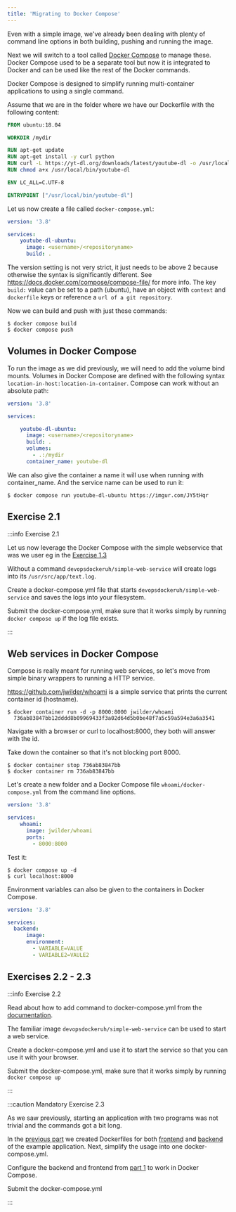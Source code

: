```yaml
---
title: 'Migrating to Docker Compose'
---
```


Even with a simple image, we've already been dealing with plenty of command line options in both building, pushing and running the image.

Next we will switch to a tool called [Docker Compose](https://docs.docker.com/compose/) to manage these. Docker Compose used to be a separate tool but now it is integrated to Docker and can be used like the rest of the Docker commands.

Docker Compose is designed to simplify running multi-container applications to using a single command.

Assume that we are in the folder where we have our Dockerfile with the following content:

```dockerfile
FROM ubuntu:18.04

WORKDIR /mydir

RUN apt-get update
RUN apt-get install -y curl python
RUN curl -L https://yt-dl.org/downloads/latest/youtube-dl -o /usr/local/bin/youtube-dl
RUN chmod a+x /usr/local/bin/youtube-dl

ENV LC_ALL=C.UTF-8

ENTRYPOINT ["/usr/local/bin/youtube-dl"]
```

Let us now create a file called `docker-compose.yml`:

```yaml
version: '3.8'

services:
    youtube-dl-ubuntu:
      image: <username>/<repositoryname>
      build: .
```

The version setting is not very strict, it just needs to be above 2 because otherwise the syntax is significantly different. See <https://docs.docker.com/compose/compose-file/> for more info. The key `build:` value can be set to a path (ubuntu), have an object with `context` and `dockerfile` keys or reference a `url of a git repository`.

Now we can build and push with just these commands:

```console
$ docker compose build
$ docker compose push
```

## Volumes in Docker Compose

To run the image as we did previously, we will need to add the volume bind mounts. Volumes in Docker Compose are defined with the following syntax `location-in-host:location-in-container`. Compose can work without an absolute path:

```yaml
version: '3.8'

services:

    youtube-dl-ubuntu:
      image: <username>/<repositoryname>
      build: .
      volumes:
        - .:/mydir
      container_name: youtube-dl
```

We can also give the container a name it will use when running with container_name. And the service name can be used to run it:

```console
$ docker compose run youtube-dl-ubuntu https://imgur.com/JY5tHqr
```

## Exercise 2.1

:::info Exercise 2.1

  Let us now leverage the Docker Compose with the simple webservice that was we user eg in the [Exercise 1.3](/part-1/2-running-and-stopping#non-tmc-exercise-exercise-13-secret-message)

  Without a command `devopsdockeruh/simple-web-service` will create logs into its `/usr/src/app/text.log`.

  Create a docker-compose.yml file that starts `devopsdockeruh/simple-web-service` and saves the logs into your
  filesystem.

  Submit the docker-compose.yml, make sure that it works simply by running `docker compose up` if the log file exists.


:::

## Web services in Docker Compose

Compose is really meant for running web services, so let's move from simple binary wrappers to running a HTTP service.

<https://github.com/jwilder/whoami> is a simple service that prints the current container id (hostname).

```console
$ docker container run -d -p 8000:8000 jwilder/whoami
  736ab83847bb12dddd8b09969433f3a02d64d5b0be48f7a5c59a594e3a6a3541
```

Navigate with a browser or curl to localhost:8000, they both will answer with the id.

Take down the container so that it's not blocking port 8000.

```console
$ docker container stop 736ab83847bb
$ docker container rm 736ab83847bb
```

Let's create a new folder and a Docker Compose file `whoami/docker-compose.yml` from the command line options.

```yaml
version: '3.8'

services:
    whoami:
      image: jwilder/whoami
      ports:
        - 8000:8000
```

Test it:

```console
$ docker compose up -d
$ curl localhost:8000
```

Environment variables can also be given to the containers in Docker Compose.

```yaml
version: '3.8'

services:
  backend:
      image:
      environment:
        - VARIABLE=VALUE
        - VARIABLE2=VAULE2
```

## Exercises 2.2 - 2.3

:::info Exercise 2.2

  Read about how to add command to docker-compose.yml from the [documentation](https://docs.docker.com/compose/compose-file/compose-file-v3/#command).

  The familiar image `devopsdockeruh/simple-web-service` can be used to start a web service.

  Create a docker-compose.yml and use it to start the service so that you can use it with your browser.

  Submit the docker-compose.yml, make sure that it works simply by running `docker compose up`

:::

:::caution Mandatory Exercise 2.3

  As we saw previously, starting an application with two programs was not trivial and the commands got a bit long.

  In the [previous part](/part-1/section-6) we created Dockerfiles for both [frontend](https://github.com/docker-hy/material-applications/tree/main/example-frontend) and [backend](https://github.com/docker-hy/material-applications/tree/main/example-backend) of the example application. Next, simplify the usage into one docker-compose.yml.

  Configure the backend and frontend from [part 1](/part-1/section-6#exercises-111-114) to work in Docker Compose.

  Submit the docker-compose.yml

:::
